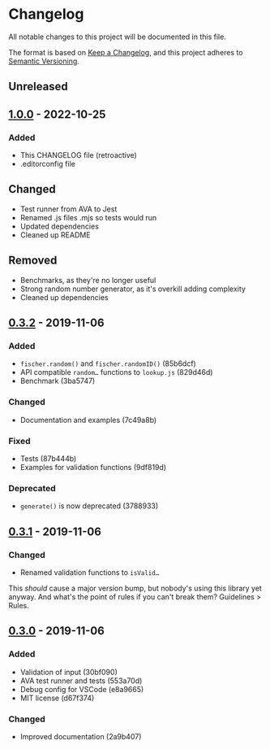 # Changelog

All notable changes to this project will be documented in this file.

The format is based on [Keep a Changelog](https://keepachangelog.com/en/1.0.0/),
and this project adheres to [Semantic Versioning](https://semver.org/spec/v2.0.0.html).


## Unreleased

## [1.0.0] - 2022-10-25

### Added
- This CHANGELOG file (retroactive)
- .editorconfig file

## Changed
- Test runner from AVA to Jest
- Renamed .js files .mjs so tests would run
- Updated dependencies
- Cleaned up README

## Removed
- Benchmarks, as they're no longer useful
- Strong random number generator, as it's overkill adding complexity
- Cleaned up dependencies


## [0.3.2] - 2019-11-06

### Added
- `fischer.random()` and `fischer.randomID()` (85b6dcf)
- API compatible `random…` functions to `lookup.js` (829d46d)
- Benchmark (3ba5747)

### Changed
- Documentation and examples (7c49a8b)

### Fixed
- Tests (87b444b)
- Examples for validation functions (9df819d)

### Deprecated
- `generate()` is now deprecated (3788933)


## [0.3.1] - 2019-11-06

### Changed
- Renamed validation functions to `isValid…`

This _should_ cause a major version bump, but nobody's using this library yet anyway. And what's the point of rules if you can't break them? Guidelines > Rules.


## [0.3.0] - 2019-11-06
### Added
- Validation of input (30bf090)
- AVA test runner and tests (553a70d)
- Debug config for VSCode (e8a9665)
- MIT license (d67f374)

### Changed
- Improved documentation (2a9b407)


[1.0.0]: https://github.com/joakim/fischer960/compare/0.3.2...1.0.0
[0.3.2]: https://github.com/joakim/fischer960/compare/0.3.1...0.3.2
[0.3.1]: https://github.com/joakim/fischer960/compare/0.3.0...0.3.1
[0.3.0]: https://github.com/joakim/fischer960/compare/0.2.0...0.3.0
[0.2.0]: https://github.com/olivierlacan/keep-a-changelog/releases/tag/0.2.0
